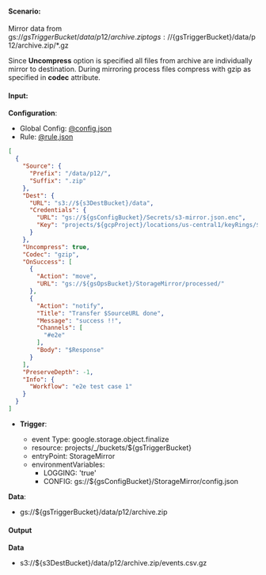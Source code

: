 #### Scenario:

Mirror data from gs://${gsTriggerBucket}/data/p12/archive.zip  to gs://${gsTriggerBucket}/data/p12/archive.zip/*.gz

Since **Uncompress** option is specified all files from archive are individually mirror to destination.
During mirroring process files compress with gzip as specified in **codec** attribute.


#### Input:

**Configuration**:

* Global Config: [@config,json](../../../config/gs.json)
* Rule: [@rule,json](rule.json)

```json
[
  {
    "Source": {
      "Prefix": "/data/p12/",
      "Suffix": ".zip"
    },
    "Dest": {
      "URL": "s3://${s3DestBucket}/data",
      "Credentials": {
        "URL": "gs://${gsConfigBucket}/Secrets/s3-mirror.json.enc",
        "Key": "projects/${gcpProject}/locations/us-central1/keyRings/${gsPrefix}_ring/cryptoKeys/${gsPrefix}_key"
      }
    },
    "Uncompress": true,
    "Codec": "gzip",
    "OnSuccess": [
      {
        "Action": "move",
        "URL": "gs://${gsOpsBucket}/StorageMirror/processed/"
      },
      {
        "Action": "notify",
        "Title": "Transfer $SourceURL done",
        "Message": "success !!",
        "Channels": [
          "#e2e"
        ],
        "Body": "$Response"
      }
    ],
    "PreserveDepth": -1,
    "Info": {
      "Workflow": "e2e test case 1"
    }
  }
]
```


* **Trigger**:

    * event Type: google.storage.object.finalize
    * resource: projects/_/buckets/${gsTriggerBucket}
    * entryPoint: StorageMirror
    * environmentVariables:
      - LOGGING: 'true'
      - CONFIG: gs://${gsConfigBucket}/StorageMirror/config.json
 


**Data**:
- gs://${gsTriggerBucket}/data/p12/archive.zip


#### Output

**Data**
- s3://${s3DestBucket}/data/p12/archive.zip/events.csv.gz